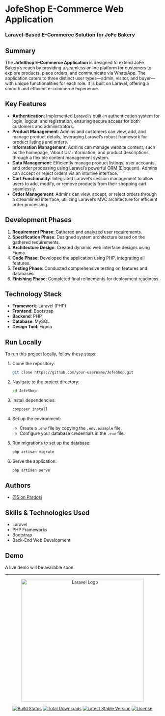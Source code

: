 # JofeShop E-Commerce Web Application

### Laravel-Based E-Commerce Solution for JoFe Bakery

## Summary

The **JofeShop E-Commerce Application** is designed to extend JoFe Bakery’s reach by providing a seamless online platform for customers to explore products, place orders, and communicate via WhatsApp. The application caters to three distinct user types—admin, visitor, and buyer—with unique functionalities for each role. It is built on Laravel, offering a smooth and efficient e-commerce experience.

## Key Features

- **Authentication**: Implemented Laravel’s built-in authentication system for login, logout, and registration, ensuring secure access for both customers and administrators.
- **Product Management**: Admins and customers can view, add, and manage product details, leveraging Laravel’s robust framework for product listings and orders.
- **Information Management**: Admins can manage website content, such as the homepage, 'About Us' information, and product descriptions, through a flexible content management system.
- **Data Management**: Efficiently manage product listings, user accounts, and order processing using Laravel’s powerful ORM (Eloquent). Admins can accept or reject orders via an intuitive interface.
- **Cart Functionality**: Integrated Laravel’s session management to allow users to add, modify, or remove products from their shopping cart seamlessly.
- **Order Management**: Admins can view, accept, or reject orders through a streamlined interface, utilizing Laravel’s MVC architecture for efficient order processing.

## Development Phases

1. **Requirement Phase**: Gathered and analyzed user requirements.
2. **Specification Phase**: Designed system architecture based on the gathered requirements.
3. **Architecture Design**: Created dynamic web interface designs using Figma.
4. **Code Phase**: Developed the application using PHP, integrating all features.
5. **Testing Phase**: Conducted comprehensive testing on features and databases.
6. **Finishing Phase**: Completed final refinements for deployment readiness.

## Technology Stack

- **Framework**: Laravel (PHP)
- **Frontend**: Bootstrap
- **Backend**: PHP
- **Database**: MySQL
- **Design Tool**: Figma

## Run Locally

To run this project locally, follow these steps:

1. Clone the repository:
    ```bash
    git clone https://github.com/your-username/JofeShop.git
    ```

2. Navigate to the project directory:
    ```bash
    cd JofeShop
    ```

3. Install dependencies:
    ```bash
    composer install
    ```

4. Set up the environment:
    - Create a `.env` file by copying the `.env.example` file.
    - Configure your database credentials in the `.env` file.

5. Run migrations to set up the database:
    ```bash
    php artisan migrate
    ```

6. Serve the application:
    ```bash
    php artisan serve
    ```

## Authors

- [@Sion Pardosi](https://github.com/sionprdsi)

## Skills & Technologies Used

- Laravel
- PHP Frameworks
- Bootstrap
- Back-End Web Development

## Demo

A live demo will be available soon.

---

<p align="center"><a href="https://laravel.com" target="_blank"><img src="https://raw.githubusercontent.com/laravel/art/master/logo-lockup/5%20SVG/2%20CMYK/1%20Full%20Color/laravel-logolockup-cmyk-red.svg" width="400" alt="Laravel Logo"></a></p>

<p align="center">
<a href="https://github.com/laravel/framework/actions"><img src="https://github.com/laravel/framework/workflows/tests/badge.svg" alt="Build Status"></a>
<a href="https://packagist.org/packages/laravel/framework"><img src="https://img.shields.io/packagist/dt/laravel/framework" alt="Total Downloads"></a>
<a href="https://packagist.org/packages/laravel/framework"><img src="https://img.shields.io/packagist/v/laravel/framework" alt="Latest Stable Version"></a>
<a href="https://packagist.org/packages/laravel/framework"><img src="https://img.shields.io/packagist/l/laravel/framework" alt="License"></a>
</p>
